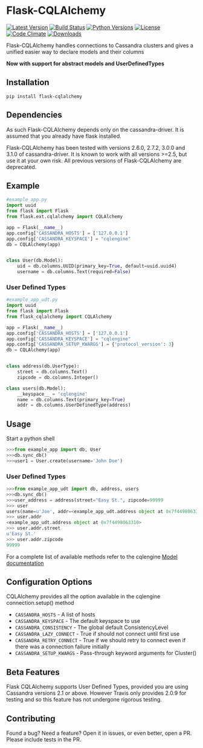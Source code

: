 # Flask-CQLAlchemy

[![Latest Version](https://img.shields.io/pypi/v/flask-cqlalchemy.svg)](https://pypi.python.org/pypi/Flask-CQLAlchemy)
[![Build Status](https://travis-ci.org/thegeorgeous/flask-cqlalchemy.svg?branch=master)](https://travis-ci.org/thegeorgeous/flask-cqlalchemy)
[![Python Versions](https://img.shields.io/pypi/pyversions/flask-cqlalchemy.svg)](https://pypi.python.org/pypi/Flask-CQLAlchemy)
[![License](https://img.shields.io/pypi/l/Flask-CQLAlchemy.svg)](https://pypi.python.org/pypi/Flask-CQLAlchemy)
[![Code Climate](https://codeclimate.com/github/thegeorgeous/flask-cqlalchemy/badges/gpa.svg)](https://codeclimate.com/github/thegeorgeous/flask-cqlalchemy)
[![Downloads](https://img.shields.io/pypi/dm/flask-cqlalchemy.svg)](https://pypi.python.org/pypi/Flask-CQLAlchemy)


Flask-CQLAlchemy handles connections to Cassandra clusters
and gives a unified easier way to declare models and their
columns

**Now with support for abstract models and UserDefinedTypes**

## Installation
```shell
pip install flask-cqlalchemy
```

## Dependencies
As such Flask-CQLAlchemy depends only on the cassandra-driver. It is assumed
that you already have flask installed.

Flask-CQLAlchemy has been tested with versions 2.6.0, 2.7.2, 3.0.0 and 3.1.0 of
cassandra-driver. It is known to work with all versions >=2.5, but use it at
your own risk. All previous versions of Flask-CQLAlchemy are deprecated.

## Example
```python
#example_app.py
import uuid
from flask import Flask
from flask.ext.cqlalchemy import CQLAlchemy

app = Flask(__name__)
app.config['CASSANDRA_HOSTS'] = ['127.0.0.1']
app.config['CASSANDRA_KEYSPACE'] = "cqlengine"
db = CQLAlchemy(app)


class User(db.Model):
    uid = db.columns.UUID(primary_key=True, default=uuid.uuid4)
    username = db.columns.Text(required=False)
```

### User Defined Types

```python
#example_app_udt.py
import uuid
from flask import Flask
from flask_cqlalchemy import CQLAlchemy

app = Flask(__name__)
app.config['CASSANDRA_HOSTS'] = ['127.0.0.1']
app.config['CASSANDRA_KEYSPACE'] = "cqlengine"
app.config['CASSANDRA_SETUP_KWARGS'] = {'protocol_version': 3}
db = CQLAlchemy(app)


class address(db.UserType):
    street = db.columns.Text()
    zipcode = db.columns.Integer()

class users(db.Model):
    __keyspace__ = 'cqlengine'
    name = db.columns.Text(primary_key=True)
    addr = db.columns.UserDefinedType(address)

```

## Usage
Start a python shell
```python
>>>from example_app import db, User
>>>db.sync_db()
>>>user1 = User.create(username='John Doe')
```
### User Defined Types

```python
>>>from example_app_udt import db, address, users
>>>db.sync_db()
>>>user_address = address(street="Easy St.", zipcode=99999
>>> user
users(name=u'Joe', addr=<example_app_udt.address object at 0x7f4498063310>)
>>> user.addr
<example_app_udt.address object at 0x7f4498063310>
>>> user.addr.street
u'Easy St.'
>>> user.addr.zipcode
99999
```

For a complete list of available methods refer to the cqlengine
[Model documentation](http://datastax.github.io/python-driver/api/cassandra/cqlengine/models.html)

## Configuration Options
CQLAlchemy provides all the option available in the cqlengine connection.setup()
method

* `CASSANDRA_HOSTS` - A list of hosts
* `CASSANDRA_KEYSPACE` - The default keyspace to use
* `CASSANDRA_CONSISTENCY` - The global default ConsistencyLevel
* `CASSANDRA_LAZY_CONNECT` - True if should not connect until first use
* `CASSANDRA_RETRY_CONNECT` - True if we should retry to connect even if there was
  a connection failure initially
* `CASSANDRA_SETUP_KWARGS` - Pass-through keyword arguments for Cluster()

## Beta Features
Flask CQLAlchemy supports User Defined Types, provided you are using Cassandra
versions 2.1 or above. However Travis only provides 2.0.9 for testing and so this
feature has not undergone rigorous testing.

## Contributing
Found a bug? Need a feature? Open it in issues, or even better, open a PR.
Please include tests in the PR.

